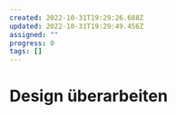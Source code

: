 ```yaml
---
created: 2022-10-31T19:29:26.688Z
updated: 2022-10-31T19:29:49.456Z
assigned: ""
progress: 0
tags: []
---
```


# Design überarbeiten
